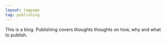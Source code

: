 ```yaml
---
layout: tagpage
tag: publishing
---
```


This is a blog. Publishing covers thoughts thoughts on how, why and what to publish.
